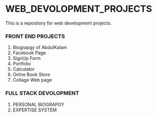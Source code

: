 # WEB_DEVOLOPMENT_PROJECTS
This is a repository for web development projects.
### FRONT END PROJECTS
1. Biograpgy of AbdulKalam
2. Facebook Page
3. SignUp Form
4. Portfolio
5. Calculator
6. Onlne Book Store
7. Collage Web page

### FULL STACK DEVOLOPMENT
1. PERSONAL BIOGRAPGY
2. EXPERTISE SYSTEM



